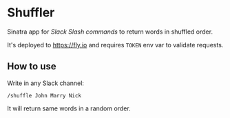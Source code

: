 # Shuffler

Sinatra app for _Slack Slash commands_ to return words in shuffled order.

It's deployed to https://fly.io and requires `TOKEN` env var to validate requests.

## How to use

Write in any Slack channel:

```
/shuffle John Marry Nick
```

It will return same words in a random order.
